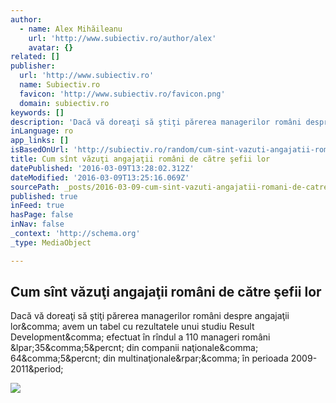 ```yaml
---
author:
  - name: Alex Mihăileanu
    url: 'http://www.subiectiv.ro/author/alex'
    avatar: {}
related: []
publisher:
  url: 'http://www.subiectiv.ro'
  name: Subiectiv.ro
  favicon: 'http://www.subiectiv.ro/favicon.png'
  domain: subiectiv.ro
keywords: []
description: 'Dacă vă doreaţi să ştiţi părerea managerilor români despre angajaţii lor, avem un tabel cu rezultatele unui studiu Result Development, efectuat în rîndul a 110 manageri români (35,5% din companii naţionale, 64,5% din multinaţionale), în perioada 2009-2011.'
inLanguage: ro
app_links: []
isBasedOnUrl: 'http://subiectiv.ro/random/cum-sint-vazuti-angajatii-romani-de-catre-sefii-lor/'
title: Cum sînt văzuţi angajaţii români de către şefii lor
datePublished: '2016-03-09T13:28:02.312Z'
dateModified: '2016-03-09T13:25:16.069Z'
sourcePath: _posts/2016-03-09-cum-sint-vazuti-angajatii-romani-de-catre-sefii-lor.md
published: true
inFeed: true
hasPage: false
inNav: false
_context: 'http://schema.org'
_type: MediaObject

---
```

<article style=""><h1>Cum sînt văzuţi angajaţii români de către şefii lor</h1><p>Dacă vă doreaţi să ştiţi părerea managerilor români despre angajaţii lor&amp;comma; avem un tabel cu rezultatele unui studiu Result Development&amp;comma; efectuat în rîndul a 110 manageri români &amp;lpar;35&amp;comma;5&amp;percnt; din companii naţionale&amp;comma; 64&amp;comma;5&amp;percnt; din multinaţionale&amp;rpar;&amp;comma; în perioada 2009-2011&amp;period;</p><img src="http://www.subiectiv.ro/wp-content/uploads/2011/05/angajatii-romani.jpg" /></article>
